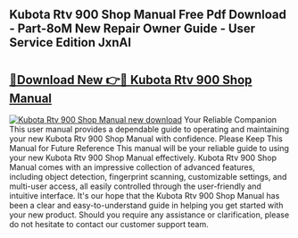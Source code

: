 ## Kubota Rtv 900 Shop Manual Free Pdf Download - Part-8oM New Repair Owner Guide - User Service Edition JxnAl

# <h2><a href="http://bc85771.oget.top/?id=Kubota+Rtv+900+Shop+Manual">🔗Download New 👉🔴 Kubota Rtv 900 Shop Manual</a></h2>

[![Kubota Rtv 900 Shop Manual new download](https://i.imgur.com/5g1atiW.png)](http://bc85771.oget.top/?id=Kubota+Rtv+900+Shop+Manual)
Your Reliable Companion This user manual provides a dependable guide to operating and maintaining your new Kubota Rtv 900 Shop Manual with confidence. Please Keep This Manual for Future Reference This manual will be your reliable guide to using your new Kubota Rtv 900 Shop Manual effectively. Kubota Rtv 900 Shop Manual comes with an impressive collection of advanced features, including object detection, fingerprint scanning, customizable settings, and multi-user access, all easily controlled through the user-friendly and intuitive interface. It's our hope that the Kubota Rtv 900 Shop Manual has been a clear and easy-to-understand guide in helping you get started with your new product. Should you require any assistance or clarification, please do not hesitate to contact our customer support team.
